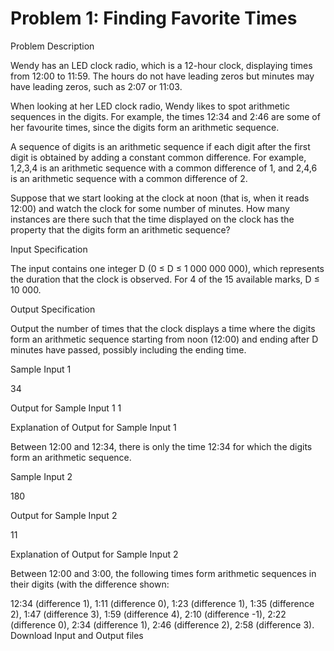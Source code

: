 # Problem 1: Finding Favorite Times
Problem Description

Wendy has an LED clock radio, which is a 12-hour clock, displaying times from 12:00 to 11:59. The hours do not have leading zeros but minutes may have leading zeros, such as 2:07 or 11:03.

When looking at her LED clock radio, Wendy likes to spot arithmetic sequences in the digits. For example, the times 12:34 and 2:46 are some of her favourite times, since the digits form an arithmetic sequence.

A sequence of digits is an arithmetic sequence if each digit after the first digit is obtained by adding a constant common difference. For example, 1,2,3,4 is an arithmetic sequence with a common difference of 1, and 2,4,6 is an arithmetic sequence with a common difference of 2.

Suppose that we start looking at the clock at noon (that is, when it reads 12:00) and watch the clock for some number of minutes. How many instances are there such that the time displayed on the clock has the property that the digits form an arithmetic sequence?

Input Specification

The input contains one integer D (0 ≤ D ≤ 1 000 000 000), which represents the duration that the clock is observed. For 4 of the 15 available marks, D ≤ 10 000.

Output Specification

Output the number of times that the clock displays a time where the digits form an arithmetic sequence starting from noon (12:00) and ending after D minutes have passed, possibly including the ending time.

Sample Input 1

34

Output for Sample Input 1 1

Explanation of Output for Sample Input 1

Between 12:00 and 12:34, there is only the time 12:34 for which the digits form an arithmetic sequence.

Sample Input 2

180

Output for Sample Input 2

11

Explanation of Output for Sample Input 2

Between 12:00 and 3:00, the following times form arithmetic sequences in their digits (with the difference shown:

12:34 (difference 1),
1:11 (difference 0),
1:23 (difference 1),
1:35 (difference 2),
1:47 (difference 3),
1:59 (difference 4),
2:10 (difference -1),
2:22 (difference 0),
2:34 (difference 1),
2:46 (difference 2),
2:58 (difference 3).
Download Input and Output files
